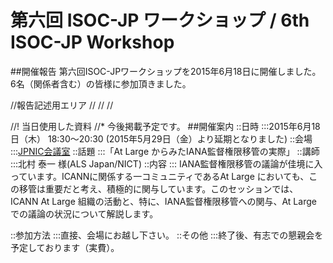 # 第六回 ISOC-JP ワークショップ / 6th ISOC-JP Workshop
##開催報告
第六回ISOC-JPワークショップを2015年6月18日に開催しました。6名（関係者含む）の皆様に参加頂きました。

//報告記述用エリア
//
//
//

//! 当日使用した資料
//* 今後掲載予定です。
##開催案内
::日時
:::2015年6月18日（木） 18:30〜20:30 (2015年5月29日（金）より延期となりました)
::会場
:::[JPNIC会議室](https://www.nic.ad.jp/ja/profile/map.html)
::話題
:::「At Large からみたIANA監督権限移管の実際」
::講師
:::北村 泰一 様(ALS Japan/NICT)
::内容
::: IANA監督権限移管の議論が佳境に入っています。ICANNに関係する一コミュニティであるAt Large においても、この移管は重要だと考え、積極的に関与しています。このセッションでは、ICANN At Large 組織の活動と、特に、IANA監督権限移管への関与、At Large での議論の状況について解説します。

::参加方法
:::直接、会場にお越し下さい。
::その他
:::終了後、有志での懇親会を予定しております（実費）。
